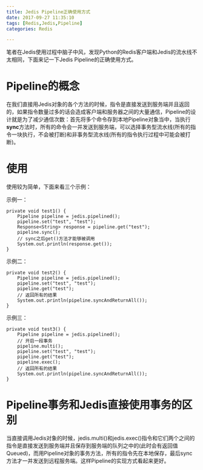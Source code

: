 ```yaml
---
title: Jedis Pipeline正确使用方式
date: 2017-09-27 11:35:10
tags: [Redis,Jedis,Pipeline]
categories: Redis

---
```

笔者在Jedis使用过程中脑子中风，发现Python的Redis客户端和Jedis的流水线不太相同，下面来记一下Jedis Pipeline的正确使用方式。

<!--more-->

# Pipeline的概念
在我们直接用Jedis对象的各个方法的时候，指令是直接发送到服务端并且返回的，如果指令数量过多的话会造成客户端和服务器之间的大量通信，Pipeline的设计就是为了减少通信次数：首先将多个命令存到本地Pipeline对象当中，当执行**sync**方法时，所有的命令会一并发送到服务端，可以选择事务型流水线(所有的指令一块执行，不会被打断)和非事务型流水线(所有的指令执行过程中可能会被打断)。
# 使用
使用较为简单，下面来看三个示例：

示例一：

    private void test1() {
        Pipeline pipeline = jedis.pipelined();
        pipeline.set("test", "test");
        Response<String> response = pipeline.get("test");
        pipeline.sync();
        // sync之后get()方法才能够被调用
        System.out.println(response.get());
    }
示例二：

    private void test2() {
        Pipeline pipeline = jedis.pipelined();
        pipeline.set("test", "test");
        pipeline.get("test");
        // 返回所有的结果
        System.out.println(pipeline.syncAndReturnAll());
    }
示例三：

    private void test3() {
        Pipeline pipeline = jedis.pipelined();
        // 开启一段事务
        pipeline.multi();
        pipeline.set("test", "test");
        pipeline.get("test");
        pipeline.exec();
        // 返回所有的结果
        System.out.println(pipeline.syncAndReturnAll());
    }

# Pipeline事务和Jedis直接使用事务的区别
当直接调用Jedis对象的时候，jedis.multi()和jedis.exec()指令和它们两个之间的指令是直接发送到服务端并且保存到服务端的队列之中的(此时会有返回值Queued)，而用Pipeline对象的事务方法，所有的指令先在本地保存，最后sync方法才一并发送到远程服务端。这样Pipeline的实现方式看起来更好。

